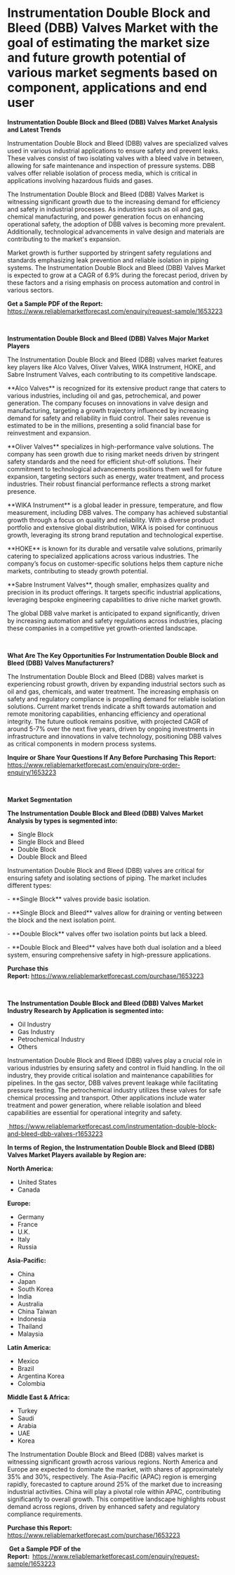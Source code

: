 <p><h1>Instrumentation Double Block and Bleed (DBB) Valves Market with the goal of estimating the market size and future growth potential of various market segments based on component, applications and end user</h1></p><p><strong>Instrumentation Double Block and Bleed (DBB) Valves Market Analysis and Latest Trends</strong></p>
<p><p>Instrumentation Double Block and Bleed (DBB) valves are specialized valves used in various industrial applications to ensure safety and prevent leaks. These valves consist of two isolating valves with a bleed valve in between, allowing for safe maintenance and inspection of pressure systems. DBB valves offer reliable isolation of process media, which is critical in applications involving hazardous fluids and gases.</p><p>The Instrumentation Double Block and Bleed (DBB) Valves Market is witnessing significant growth due to the increasing demand for efficiency and safety in industrial processes. As industries such as oil and gas, chemical manufacturing, and power generation focus on enhancing operational safety, the adoption of DBB valves is becoming more prevalent. Additionally, technological advancements in valve design and materials are contributing to the market's expansion.</p><p>Market growth is further supported by stringent safety regulations and standards emphasizing leak prevention and reliable isolation in piping systems. The Instrumentation Double Block and Bleed (DBB) Valves Market is expected to grow at a CAGR of 6.9% during the forecast period, driven by these factors and a rising emphasis on process automation and control in various sectors.</p></p>
<p><strong>Get a Sample PDF of the Report:&nbsp;</strong> <a href="https://www.reliablemarketforecast.com/enquiry/request-sample/1653223?utm_campaign=2397&utm_medium=2&utm_source=Github&utm_content=ia&utm_term=16042025&utm_id=instrumentation-double-block-and-bleed-dbb-valves">https://www.reliablemarketforecast.com/enquiry/request-sample/1653223</a></p>
<p>&nbsp;</p>
<p><strong>Instrumentation Double Block and Bleed (DBB) Valves Major Market Players</strong></p>
<p><p>The Instrumentation Double Block and Bleed (DBB) valves market features key players like Alco Valves, Oliver Valves, WIKA Instrument, HOKE, and Sabre Instrument Valves, each contributing to its competitive landscape.</p><p>**Alco Valves** is recognized for its extensive product range that caters to various industries, including oil and gas, petrochemical, and power generation. The company focuses on innovations in valve design and manufacturing, targeting a growth trajectory influenced by increasing demand for safety and reliability in fluid control. Their sales revenue is estimated to be in the millions, presenting a solid financial base for reinvestment and expansion.</p><p>**Oliver Valves** specializes in high-performance valve solutions. The company has seen growth due to rising market needs driven by stringent safety standards and the need for efficient shut-off solutions. Their commitment to technological advancements positions them well for future expansion, targeting sectors such as energy, water treatment, and process industries. Their robust financial performance reflects a strong market presence.</p><p>**WIKA Instrument** is a global leader in pressure, temperature, and flow measurement, including DBB valves. The company has achieved substantial growth through a focus on quality and reliability. With a diverse product portfolio and extensive global distribution, WIKA is poised for continuous growth, leveraging its strong brand reputation and technological expertise.</p><p>**HOKE** is known for its durable and versatile valve solutions, primarily catering to specialized applications across various industries. The company’s focus on customer-specific solutions helps them capture niche markets, contributing to steady growth potential.</p><p>**Sabre Instrument Valves**, though smaller, emphasizes quality and precision in its product offerings. It targets specific industrial applications, leveraging bespoke engineering capabilities to drive niche market growth.</p><p>The global DBB valve market is anticipated to expand significantly, driven by increasing automation and safety regulations across industries, placing these companies in a competitive yet growth-oriented landscape.</p></p>
<p>&nbsp;</p>
<p><strong>What Are The Key Opportunities For Instrumentation Double Block and Bleed (DBB) Valves Manufacturers?</strong></p>
<p><p>The Instrumentation Double Block and Bleed (DBB) valves market is experiencing robust growth, driven by expanding industrial sectors such as oil and gas, chemicals, and water treatment. The increasing emphasis on safety and regulatory compliance is propelling demand for reliable isolation solutions. Current market trends indicate a shift towards automation and remote monitoring capabilities, enhancing efficiency and operational integrity. The future outlook remains positive, with projected CAGR of around 5-7% over the next five years, driven by ongoing investments in infrastructure and innovations in valve technology, positioning DBB valves as critical components in modern process systems.</p></p>
<p><strong>Inquire or Share Your Questions If Any Before Purchasing This Report:</strong> <a href="https://www.reliablemarketforecast.com/enquiry/pre-order-enquiry/1653223?utm_campaign=2397&utm_medium=2&utm_source=Github&utm_content=ia&utm_term=16042025&utm_id=instrumentation-double-block-and-bleed-dbb-valves">https://www.reliablemarketforecast.com/enquiry/pre-order-enquiry/1653223</a></p>
<p>&nbsp;</p>
<p><strong>Market Segmentation</strong></p>
<p><strong>The Instrumentation Double Block and Bleed (DBB) Valves Market Analysis by types is segmented into:</strong></p>
<p><ul><li>Single Block</li><li>Single Block and Bleed</li><li>Double Block</li><li>Double Block and Bleed</li></ul></p>
<p><p>Instrumentation Double Block and Bleed (DBB) valves are critical for ensuring safety and isolating sections of piping. The market includes different types: </p><p>- **Single Block** valves provide basic isolation.</p><p>- **Single Block and Bleed** valves allow for draining or venting between the block and the next isolation point.</p><p>- **Double Block** valves offer two isolation points but lack a bleed.</p><p>- **Double Block and Bleed** valves have both dual isolation and a bleed system, ensuring comprehensive safety in high-pressure applications.</p></p>
<p><strong>Purchase this Report:&nbsp;</strong><a href="https://www.reliablemarketforecast.com/purchase/1653223?utm_campaign=2397&utm_medium=2&utm_source=Github&utm_content=ia&utm_term=16042025&utm_id=instrumentation-double-block-and-bleed-dbb-valves">https://www.reliablemarketforecast.com/purchase/1653223</a></p>
<p>&nbsp;</p>
<p><strong>The Instrumentation Double Block and Bleed (DBB) Valves Market Industry Research by Application is segmented into:</strong></p>
<p><ul><li>Oil Industry</li><li>Gas Industry</li><li>Petrochemical Industry</li><li>Others</li></ul></p>
<p><p>Instrumentation Double Block and Bleed (DBB) valves play a crucial role in various industries by ensuring safety and control in fluid handling. In the oil industry, they provide critical isolation and maintenance capabilities for pipelines. In the gas sector, DBB valves prevent leakage while facilitating pressure testing. The petrochemical industry utilizes these valves for safe chemical processing and transport. Other applications include water treatment and power generation, where reliable isolation and bleed capabilities are essential for operational integrity and safety.</p></p>
<p><a href="https://www.reliablemarketforecast.com/instrumentation-double-block-and-bleed-dbb-valves-r1653223?utm_campaign=2397&utm_medium=2&utm_source=Github&utm_content=ia&utm_term=16042025&utm_id=instrumentation-double-block-and-bleed-dbb-valves">&nbsp;https://www.reliablemarketforecast.com/instrumentation-double-block-and-bleed-dbb-valves-r1653223</a></p>
<p><strong>In terms of Region, the Instrumentation Double Block and Bleed (DBB) Valves Market Players available by Region are:</strong></p>
<p>
    <p> <strong> North America: </strong>
        <ul>
            <li>United States</li>
            <li>Canada</li>
        </ul>
        </p> 
    <p> <strong> Europe: </strong>
        <ul>
            <li>Germany</li>
            <li>France</li>
            <li>U.K.</li>
            <li>Italy</li>
            <li>Russia</li>
        </ul>
        </p> 
    <p> <strong> Asia-Pacific: </strong>
        <ul>
            <li>China</li>
            <li>Japan</li>
            <li>South Korea</li>
            <li>India</li>
            <li>Australia</li>
            <li>China Taiwan</li>
            <li>Indonesia</li>
            <li>Thailand</li>
            <li>Malaysia</li>
        </ul>
        </p> 
    <p> <strong> Latin America: </strong>
        <ul>
            <li>Mexico</li>
            <li>Brazil</li>
            <li>Argentina Korea</li>
            <li>Colombia</li>
        </ul>
        </p> 
    <p> <strong> Middle East & Africa: </strong>
        <ul>
            <li>Turkey</li>
            <li>Saudi</li>
            <li>Arabia</li>
            <li>UAE</li>
            <li>Korea</li>
        </ul>
    </p>
    </p>
<p><p>The Instrumentation Double Block and Bleed (DBB) valves market is witnessing significant growth across various regions. North America and Europe are expected to dominate the market, with shares of approximately 35% and 30%, respectively. The Asia-Pacific (APAC) region is emerging rapidly, forecasted to capture around 25% of the market due to increasing industrial activities. China will play a pivotal role within APAC, contributing significantly to overall growth. This competitive landscape highlights robust demand across regions, driven by enhanced safety and regulatory compliance requirements.</p></p>
<p><strong>Purchase this Report: </strong><a href="https://www.reliablemarketforecast.com/purchase/1653223?utm_campaign=2397&utm_medium=2&utm_source=Github&utm_content=ia&utm_term=16042025&utm_id=instrumentation-double-block-and-bleed-dbb-valves">https://www.reliablemarketforecast.com/purchase/1653223</a></p>
<p>&nbsp;<strong>Get a Sample PDF of the Report:&nbsp;&nbsp;</strong><a href="https://www.reliablemarketforecast.com/enquiry/request-sample/1653223?utm_campaign=2397&utm_medium=2&utm_source=Github&utm_content=ia&utm_term=16042025&utm_id=instrumentation-double-block-and-bleed-dbb-valves">https://www.reliablemarketforecast.com/enquiry/request-sample/1653223</a></p>
<p><strong></strong></p>
<p><p></p><p></p><p></p></p>
